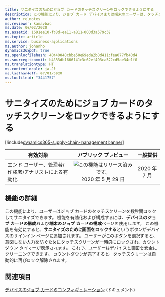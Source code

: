 ```yaml
---
title: サニタイズのためにジョブ カードのタッチスクリーンをロックできるようにする
description: この機能により、ジョブ カード デバイスまたは端末のユーザーは、タッチスクリーンを一時的にロックして、画面のサニタイズ中に意図しない入力を防ぐことができます。
author: relnotes
ms.reviewer: kamaybac
ms.date: 06/02/2020
ms.assetid: 1691ee10-fd8d-ea11-a811-000d3a579c39
ms.topic: article
ms.service: business-applications
ms.author: johanho
dynamics365pdf: true
ms.openlocfilehash: 40f40048cbbe50e69eda2b8d411dfea077fb40d4
ms.sourcegitcommit: b4383db1666141e3c62ef493ca522cd5ae34e1f0
ms.translationtype: HT
ms.contentlocale: ja-JP
ms.lasthandoff: 07/01/2020
ms.locfileid: "3441757"
---
```

# <a name="allow-locking-the-job-card-touchscreen-for-sanitization"></a>サニタイズのためにジョブ カードのタッチスクリーンをロックできるようにする
[!include[dynamics365-supply-chain-management banner](../includes/dynamics365-supply-chain-management.md)]

| 有効対象    |  パブリック プレビュー | 一般提供 | 
| ---------- | :----------: |:----------: |
|エンド ユーザー、管理者/作成者/アナリストによる有効化|![この機能はリリース済みです。](/dynamics365-release-plan/media/green-checkmark.png "この機能はリリース済みです。") 2020 年 5 月 29 日| 2020 年 7 月|






## <a name="feature-details"></a>機能の詳細
<!--feature detail start -->
この機能により、ユーザーはジョブ カードのタッチスクリーンを数秒間ロックしてサニタイズできます。 機能を有効化および構成するには、**デバイスのジョブ カードの構成**および**端末のジョブ カードの構成**ページを使用します。 この機能を有効にすると、**サニタイズのために画面をロックする**というボタンがデバイスのサインイン ページに追加されます。 ユーザーがこのボタンを選択すると、意図しない入力を防ぐためにタッチスクリーンが一時的にロックされ、カウントダウン タイマーが表示されます。 これで、ユーザーはデバイスと画面を安全にクリーニングできます。 カウントダウンが完了すると、タッチスクリーンは自動的に再びロック解除されます。
<!--feature detail end -->










## <a name="see-also"></a>関連項目

<!--docs start-->
[デバイスのジョブ カードのコンフィギュレーション](https://docs.microsoft.com/dynamics365/supply-chain/production-control/config-job-card-device) (ドキュメント)
<!--docs end-->
